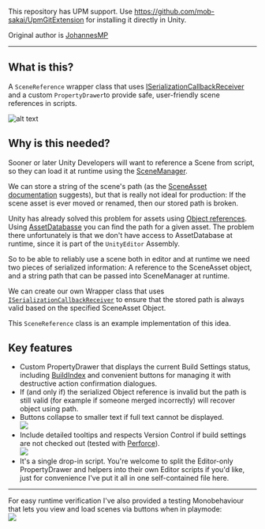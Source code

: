 This repository has UPM support. Use https://github.com/mob-sakai/UpmGitExtension for installing it directly in Unity.

Original author is [JohannesMP](https://gist.github.com/JohannesMP/ec7d3f0bcf167dab3d0d3bb480e0e07b)

----

What is this?
---

A `SceneReference` wrapper class that uses [ISerializationCallbackReceiver](https://docs.unity3d.com/ScriptReference/ISerializationCallbackReceiver.html) and a custom `PropertyDrawer`to provide safe, user-friendly scene references in scripts.

![alt text][1]

Why is this needed?
---

Sooner or later Unity Developers will want to reference a Scene from script, so they can load it at runtime using the [SceneManager](https://docs.unity3d.com/ScriptReference/SceneManagement.SceneManager.html).

We can store a string of the scene's path (as the [SceneAsset documentation](https://docs.unity3d.com/ScriptReference/SceneAsset.html) suggests), but that is really not ideal for production: If the scene asset is ever moved or renamed, then our stored path is broken. 

Unity has already solved this problem for assets using [Object references][2]. Using [AssetDatabasse](https://docs.unity3d.com/ScriptReference/AssetDatabase.html) you can find the path for a given asset. The problem there unfortunately is that we don't have access to AssetDatabase at runtime, since it is part of the `UnityEditor` Assembly.

So to be able to reliably use a scene both in editor and at runtime we need two pieces of serialized information: A reference to the SceneAsset object, and a string path that can be passed into SceneManager at runtime.

We can create our own Wrapper class that uses [`ISerializationCallbackReceiver`](https://docs.unity3d.com/ScriptReference/ISerializationCallbackReceiver.html) to ensure that the stored path is always valid based on the specified SceneAsset Object.

This `SceneReference` class is an example implementation of this idea.

Key features
---

- Custom PropertyDrawer that displays the current Build Settings status, including [BuildIndex](https://docs.unity3d.com/ScriptReference/SceneManagement.Scene-buildIndex.html) and convenient buttons for managing it with destructive action confirmation dialogues.
- If (and only if) the serialized Object reference is invalid but the path is still valid (for example if someone merged incorrectly) will recover object using path.
- Buttons collapse to smaller text if full text cannot be displayed.<br>![][3]
- Include detailed tooltips and respects Version Control if build settings are not checked out (tested with [Perforce](https://docs.unity3d.com/Manual/perForceIntegration.html)).<br>![][4]
- It's a single drop-in script. You're welcome to split the Editor-only PropertyDrawer and helpers into their own Editor scripts if you'd like, just for convenience I've put it all in one self-contained file here.

----

For easy runtime verification I've also provided a testing Monobehaviour that lets you view and load scenes via buttons when in playmode:<br/>![][5]

  [1]: https://i.imgur.com/DSYi0kd.png
  [2]: https://unity3d.com/learn/tutorials/topics/best-practices/assets-objects-and-serialization
  [3]: https://i.imgur.com/BQLHrUt.png
  [4]: https://i.imgur.com/Mu4ISTp.png
  [5]: https://i.imgur.com/q2FQSES.png
